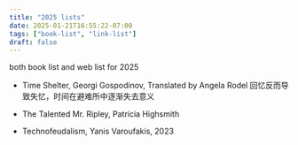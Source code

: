 ```yaml
---
title: "2025 lists"
date: 2025-01-21T16:55:22-07:00
tags: ["book-list", "link-list"]
draft: false
---
```


both book list and web list for 2025

* Time Shelter, Georgi Gospodinov, Translated by Angela Rodel
回忆反而导致失忆，时间在避难所中逐渐失去意义

* The Talented Mr. Ripley, Patricia Highsmith

* Technofeudalism, Yanis Varoufakis, 2023

